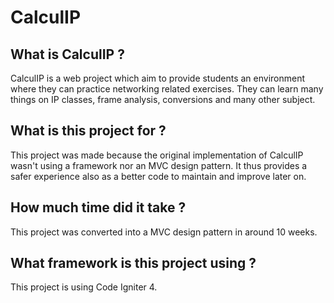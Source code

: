 # CalculIP

## What is CalculIP ?

CalculIP is a web project which aim to provide students an environment where they can practice networking related exercises.
They can learn many things on IP classes, frame analysis, conversions and many other subject.

## What is this project for ?

This project was made because the original implementation of CalculIP wasn't using a framework nor an MVC design pattern. It thus provides a safer experience also as a better code to maintain and improve later on.

## How much time did it take ?

This project was converted into a MVC design pattern in around 10 weeks.

## What framework is this project using ?

This project is using Code Igniter 4.
